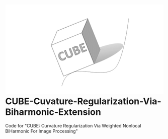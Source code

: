 # ![](CUBELOGO.png) CUBE-Cuvature-Regularization-Via-Biharmonic-Extension


Code for "CUBE: Curvature Regularization Via Weighted Nonlocal BiHarmonic For Image Processing"
